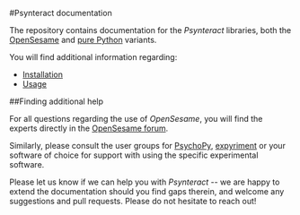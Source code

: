 #Psynteract documentation

The repository contains documentation for the *Psynteract* libraries,
both the [OpenSesame](https://github.com/psynteract/psynteract-os) and
[pure Python](https://github.com/psynteract/psynteract-py) variants.

You will find additional information regarding:

* [Installation](installation.md)
* [Usage](usage.md)

##Finding additional help

For all questions regarding the use of *OpenSesame*, you will find the experts
directly in the [OpenSesame
forum](http://forum.cogsci.nl/index.php?p=/categories/opensesame).

Similarly, please consult the user groups for
[PsychoPy](http://groups.google.com/group/psychopy-users),
[expyriment](http://forum.cogsci.nl/index.php?p=/categories/expyriment) or your
software of choice for support with using the specific experimental software.

Please let us know if we can help you with *Psynteract* -- we are happy to
extend the documentation should you find gaps therein, and welcome any
suggestions and pull requests. Please do not hesitate to reach out!
